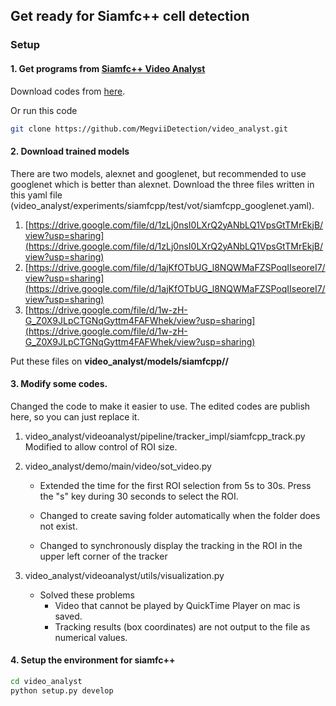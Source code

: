 ## Get ready for Siamfc++ cell detection

### Setup

#### 1. Get programs from [Siamfc++ Video Analyst](https://github.com/MegviiDetection/video_analyst)

Download codes from [here](https://github.com/MegviiDetection/video_analyst/archive/refs/heads/master.zip).

Or run this code
```bash
git clone https://github.com/MegviiDetection/video_analyst.git
```

#### 2. Download trained models
There are two models, alexnet and googlenet, but recommended to use googlenet which is better than alexnet.
Download the three files written in this yaml file (video_analyst/experiments/siamfcpp/test/vot/siamfcpp_googlenet.yaml).

1. [https://drive.google.com/file/d/1zLj0nsI0LXrQ2yANbLQ1VpsGtTMrEkjB/view?usp=sharing](https://drive.google.com/file/d/1zLj0nsI0LXrQ2yANbLQ1VpsGtTMrEkjB/view?usp=sharing)
2. [https://drive.google.com/file/d/1ajKfOTbUG_l8NQWMaFZSPoqIIseoreI7/view?usp=sharing](https://drive.google.com/file/d/1ajKfOTbUG_l8NQWMaFZSPoqIIseoreI7/view?usp=sharing)
3. [https://drive.google.com/file/d/1w-zH-G_Z0X9JLpCTGNqGyttm4FAFWhek/view?usp=sharing](https://drive.google.com/file/d/1w-zH-G_Z0X9JLpCTGNqGyttm4FAFWhek/view?usp=sharing)

Put these files on **video_analyst/models/siamfcpp//**

#### 3. Modify some codes.

Changed the code to make it easier to use. The edited codes are publish here, so you can just replace it.

1. video_analyst/videoanalyst/pipeline/tracker_impl/siamfcpp_track.py
    Modified to allow control of ROI size.

2. video_analyst/demo/main/video/sot_video.py
    - Extended the time for the first ROI selection from 5s to 30s.
        Press the "s" key during 30 seconds to select the ROI.

    - Changed to create saving folder automatically when the folder does not exist.

    - Changed to synchronously display the tracking in the ROI in the upper left corner of the tracker

3. video_analyst/videoanalyst/utils/visualization.py
    - Solved these problems
        - Video that cannot be played by QuickTime Player on mac is saved.
        - Tracking results (box coordinates) are not output to the file as numerical values.

#### 4. Setup the environment for siamfc++

```bash
cd video_analyst
python setup.py develop
```
